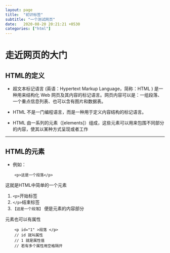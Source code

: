 ```yaml
---
layout: page
title:  "初识标签"
subtitle: "一个测试网页"
date:   2020-08-20 20:21:21 +0530
categories: ["html"]
---
```


# 走近网页的大门

## HTML的定义

- 超文本标记语言 (英语：Hypertext Markup Language，简称：HTML ) 是一种用来结构化 Web 网页及其内容的标记语言。网页内容可以是：一组段落、一个重点信息列表、也可以含有图片和数据表。

- HTML 不是一门编程语言，而是一种用于定义内容结构的标记语言。

- HTML 由一系列的元素（[elements]）组成，这些元素可以用来包围不同部分的内容，使其以某种方式呈现或者工作

---
## HTML的元素
-   例如：

```"
    <p>这是一个段落</p>
```

这就是HTML中简单的一个元素

1. ```<p>```开始标签
2. ```</p>```结束标签
3. ```【这是一个段落】``` 
便是元素的内容部分

元素也可以有属性

```
    <p id="1" >段落 </p>
    // id 就叫属性
    // 1 就是属性值
    // 若有多个属性用空格隔开
```